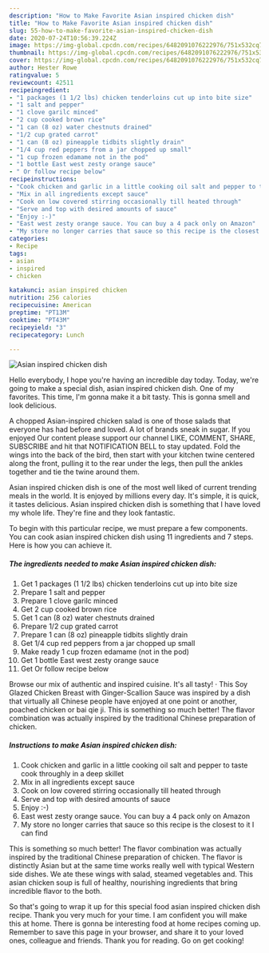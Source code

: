 ```yaml
---
description: "How to Make Favorite Asian inspired chicken dish"
title: "How to Make Favorite Asian inspired chicken dish"
slug: 55-how-to-make-favorite-asian-inspired-chicken-dish
date: 2020-07-24T10:56:39.224Z
image: https://img-global.cpcdn.com/recipes/6482091076222976/751x532cq70/asian-inspired-chicken-dish-recipe-main-photo.jpg
thumbnail: https://img-global.cpcdn.com/recipes/6482091076222976/751x532cq70/asian-inspired-chicken-dish-recipe-main-photo.jpg
cover: https://img-global.cpcdn.com/recipes/6482091076222976/751x532cq70/asian-inspired-chicken-dish-recipe-main-photo.jpg
author: Hester Rowe
ratingvalue: 5
reviewcount: 42511
recipeingredient:
- "1 packages (1 1/2 lbs) chicken tenderloins cut up into bite size"
- "1 salt and pepper"
- "1 clove garilc minced"
- "2 cup cooked brown rice"
- "1 can (8 oz) water chestnuts drained"
- "1/2 cup grated carrot"
- "1 can (8 oz) pineapple tidbits slightly drain"
- "1/4 cup red peppers from a jar chopped up small"
- "1 cup frozen edamame not in the pod"
- "1 bottle East west zesty orange sauce"
- " Or follow recipe below"
recipeinstructions:
- "Cook chicken and garlic in a little cooking oil salt and pepper to taste cook throughly in a deep skillet"
- "Mix in all ingredients except sauce"
- "Cook on low covered stirring occasionally till heated through"
- "Serve and top with desired amounts of sauce"
- "Enjoy :-)"
- "East west zesty orange sauce. You can buy a 4 pack only on Amazon"
- "My store no longer carries that sauce so this recipe is the closest to it I can find"
categories:
- Recipe
tags:
- asian
- inspired
- chicken

katakunci: asian inspired chicken 
nutrition: 256 calories
recipecuisine: American
preptime: "PT13M"
cooktime: "PT43M"
recipeyield: "3"
recipecategory: Lunch

---
```



![Asian inspired chicken dish](https://img-global.cpcdn.com/recipes/6482091076222976/751x532cq70/asian-inspired-chicken-dish-recipe-main-photo.jpg)

Hello everybody, I hope you're having an incredible day today. Today, we're going to make a special dish, asian inspired chicken dish. One of my favorites. This time, I'm gonna make it a bit tasty. This is gonna smell and look delicious.

A chopped Asian-inspired chicken salad is one of those salads that everyone has had before and loved. A lot of brands sneak in sugar. If you enjoyed Our content please support our channel LIKE, COMMENT, SHARE, SUBSCRIBE and hit that NOTIFICATION BELL to stay updated. Fold the wings into the back of the bird, then start with your kitchen twine centered along the front, pulling it to the rear under the legs, then pull the ankles together and tie the twine around them.

Asian inspired chicken dish is one of the most well liked of current trending meals in the world. It is enjoyed by millions every day. It's simple, it is quick, it tastes delicious. Asian inspired chicken dish is something that I have loved my whole life. They're fine and they look fantastic.


To begin with this particular recipe, we must prepare a few components. You can cook asian inspired chicken dish using 11 ingredients and 7 steps. Here is how you can achieve it.

<!--inarticleads1-->

##### The ingredients needed to make Asian inspired chicken dish:

1. Get 1 packages (1 1/2 lbs) chicken tenderloins cut up into bite size
1. Prepare 1 salt and pepper
1. Prepare 1 clove garilc minced
1. Get 2 cup cooked brown rice
1. Get 1 can (8 oz) water chestnuts drained
1. Prepare 1/2 cup grated carrot
1. Prepare 1 can (8 oz) pineapple tidbits slightly drain
1. Get 1/4 cup red peppers from a jar chopped up small
1. Make ready 1 cup frozen edamame (not in the pod)
1. Get 1 bottle East west zesty orange sauce
1. Get  Or follow recipe below


Browse our mix of authentic and inspired cuisine. It&#39;s all tasty! · This Soy Glazed Chicken Breast with Ginger-Scallion Sauce was inspired by a dish that virtually all Chinese people have enjoyed at one point or another, poached chicken or bai qie ji. This is something so much better! The flavor combination was actually inspired by the traditional Chinese preparation of chicken. 

<!--inarticleads2-->

##### Instructions to make Asian inspired chicken dish:

1. Cook chicken and garlic in a little cooking oil salt and pepper to taste cook throughly in a deep skillet
1. Mix in all ingredients except sauce
1. Cook on low covered stirring occasionally till heated through
1. Serve and top with desired amounts of sauce
1. Enjoy :-)
1. East west zesty orange sauce. You can buy a 4 pack only on Amazon
1. My store no longer carries that sauce so this recipe is the closest to it I can find


This is something so much better! The flavor combination was actually inspired by the traditional Chinese preparation of chicken. The flavor is distinctly Asian but at the same time works really well with typical Western side dishes. We ate these wings with salad, steamed vegetables and. This asian chicken soup is full of healthy, nourishing ingredients that bring incredible flavor to the both. 

So that's going to wrap it up for this special food asian inspired chicken dish recipe. Thank you very much for your time. I am confident you will make this at home. There is gonna be interesting food at home recipes coming up. Remember to save this page in your browser, and share it to your loved ones, colleague and friends. Thank you for reading. Go on get cooking!
